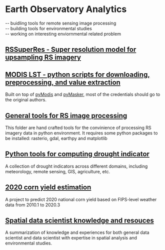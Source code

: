 # Earth Observatory Analytics
-- buidling tools for remote sensing image processing <br>
-- building tools for environmental studies <br>
-- working on interesting enviornmental related problem <br>

## [RSSuperRes - Super resolution model for upsampling RS imagery](https://github.com/ramenwang/earth-analytics/tree/master/RSSuperRes)

## [MODIS LST - python scripts for downloading, preprocessing, and value extraction](https://github.com/ramenwang/earth-analytics/tree/master/MODIS_LST)

Built on top of [pyModis](http://www.pymodis.org/) and [pyMasker](https://pypi.org/project/pymasker/), most of the credentials should go to the original authors. 

## [General tools for RS image processing](https://github.com/ramenwang/earth-analytics/tree/master/general_tools)

This folder are hand crafted tools for the convinience of processing RS imagery data in python environment. It requires some python packages to be installed: rasterio, gdal, earthpy and matplotlib


## [Python tools for computing drought indicator](https://github.com/ramenwang/earth-analytics/tree/master/drought_indicator)

A collection of drought indicators across different domains, including meteorology, remote sensing, GIS, agriculture, etc.


## [2020 corn yield estimation](https://github.com/ramenwang/earth-analytics/tree/master/2020_corn_yield_prediction)

A project to predict 2020 national corn yield based on FIPS-level weather data from 2010.1 to 2020.3


## [Spatial data scientist knowledge and resouces](https://github.com/ramenwang/data-science-hub/tree/master/ds_knowledge)

A summarization of knowledge and experiences for both general data scientist and data scientist with expertise in spatial analysis and environmental studies.
